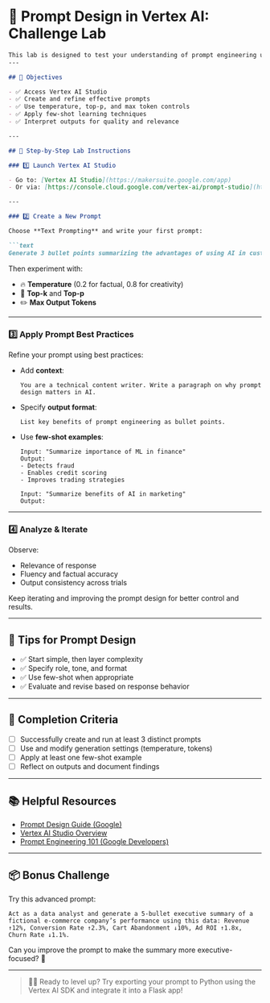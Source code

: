 # 🧪 Prompt Design in Vertex AI: Challenge Lab

```markdown
This lab is designed to test your understanding of prompt engineering using the tools provided in Google Cloud's Vertex AI, specifically focusing on **text generation** and **Gemini/PaLM models**.
---

## 🎯 Objectives

- ✅ Access Vertex AI Studio
- ✅ Create and refine effective prompts
- ✅ Use temperature, top-p, and max token controls
- ✅ Apply few-shot learning techniques
- ✅ Interpret outputs for quality and relevance

---

## 🔧 Step-by-Step Lab Instructions

### 1️⃣ Launch Vertex AI Studio

- Go to: [Vertex AI Studio](https://makersuite.google.com/app)  
- Or via: [https://console.cloud.google.com/vertex-ai/prompt-studio](https://console.cloud.google.com/vertex-ai/prompt-studio)

---

### 2️⃣ Create a New Prompt

Choose **Text Prompting** and write your first prompt:

```text
Generate 3 bullet points summarizing the advantages of using AI in customer support.
```

Then experiment with:

- 🔥 **Temperature** (0.2 for factual, 0.8 for creativity)
- 🔢 **Top-k** and **Top-p**
- ✏️ **Max Output Tokens**

---

### 3️⃣ Apply Prompt Best Practices

Refine your prompt using best practices:

- Add **context**:  
  ```text
  You are a technical content writer. Write a paragraph on why prompt design matters in AI.
  ```

- Specify **output format**:  
  ```text
  List key benefits of prompt engineering as bullet points.
  ```

- Use **few-shot examples**:
  ```text
  Input: "Summarize importance of ML in finance"  
  Output:  
  - Detects fraud  
  - Enables credit scoring  
  - Improves trading strategies  

  Input: "Summarize benefits of AI in marketing"  
  Output:
  ```

---

### 4️⃣ Analyze & Iterate

Observe:
- Relevance of response
- Fluency and factual accuracy
- Output consistency across trials

Keep iterating and improving the prompt design for better control and results.

---

## 🧠 Tips for Prompt Design

- ✅ Start simple, then layer complexity
- ✅ Specify role, tone, and format
- ✅ Use few-shot when appropriate
- ✅ Evaluate and revise based on response behavior

---

## 🏁 Completion Criteria

- [ ] Successfully create and run at least 3 distinct prompts
- [ ] Use and modify generation settings (temperature, tokens)
- [ ] Apply at least one few-shot example
- [ ] Reflect on outputs and document findings

---

## 📚 Helpful Resources

- [Prompt Design Guide (Google)](https://cloud.google.com/vertex-ai/docs/generative-ai/text/prompt-design)
- [Vertex AI Studio Overview](https://cloud.google.com/vertex-ai/docs/generative-ai/learn/overview)
- [Prompt Engineering 101 (Google Developers)](https://developers.google.com/machine-learning/prompt-design)

---

## 📦 Bonus Challenge

Try this advanced prompt:

```text
Act as a data analyst and generate a 5-bullet executive summary of a fictional e-commerce company’s performance using this data: Revenue ↑12%, Conversion Rate ↑2.3%, Cart Abandonment ↓10%, Ad ROI ↑1.8x, Churn Rate ↓1.1%.
```

Can you improve the prompt to make the summary more executive-focused? 🎯

---

> 🧑‍💻 Ready to level up? Try exporting your prompt to Python using the Vertex AI SDK and integrate it into a Flask app!
```

